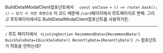 BuildDetailModalClient컴포넌트에서 `  const onClose = () => router.back(); // ← 닫기 시 이전 화면으로` 이 코드 때문에 `/card`페이지에서 루트페이지로 변해. 그리고 루트페이지에서도 BuildDetailModalClient컴포넌트를 사용하거든. 

-----
`/` 루트 페이지에서 ` <ListingSection RecommendData={RecommendData!} QuickSaleData={QuickSaleData!} RecentlyData={RecentlyData!} />` 컴포넌트가 작동을 안하는데?